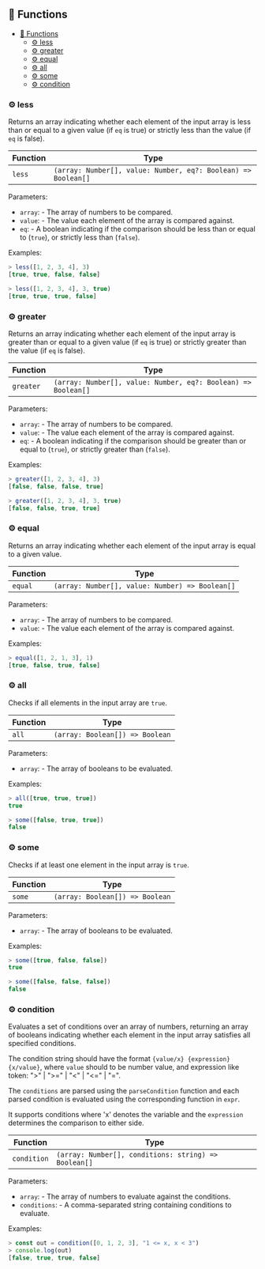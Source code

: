 ## :toolbox: Functions

- [:toolbox: Functions](#toolbox-functions)
  - [:gear: less](#gear-less)
  - [:gear: greater](#gear-greater)
  - [:gear: equal](#gear-equal)
  - [:gear: all](#gear-all)
  - [:gear: some](#gear-some)
  - [:gear: condition](#gear-condition)

### :gear: less

Returns an array indicating whether each element of the input array is less than or
equal to a given value (if `eq` is true) or strictly less than the value (if `eq` is false).

| Function | Type                                                          |
| -------- | ------------------------------------------------------------- |
| `less`   | `(array: Number[], value: Number, eq?: Boolean) => Boolean[]` |

Parameters:

- `array`: - The array of numbers to be compared.
- `value`: - The value each element of the array is compared against.
- `eq`: - A boolean indicating if the comparison should be
  less than or equal to (`true`), or strictly less than (`false`).

Examples:

```js
> less([1, 2, 3, 4], 3)
[true, true, false, false]

> less([1, 2, 3, 4], 3, true)
[true, true, true, false]
```

### :gear: greater

Returns an array indicating whether each element of the input array is greater than or
equal to a given value (if `eq` is true) or strictly greater than the value (if `eq` is false).

| Function  | Type                                                          |
| --------- | ------------------------------------------------------------- |
| `greater` | `(array: Number[], value: Number, eq?: Boolean) => Boolean[]` |

Parameters:

- `array`: - The array of numbers to be compared.
- `value`: - The value each element of the array is compared against.
- `eq`: - A boolean indicating if the comparison should be
  greater than or equal to (`true`), or strictly greater than (`false`).

Examples:

```js
> greater([1, 2, 3, 4], 3)
[false, false, false, true]

> greater([1, 2, 3, 4], 3, true)
[false, false, true, true]
```

### :gear: equal

Returns an array indicating whether each element of the input array is equal to a given value.

| Function | Type                                            |
| -------- | ----------------------------------------------- |
| `equal`  | `(array: Number[], value: Number) => Boolean[]` |

Parameters:

- `array`: - The array of numbers to be compared.
- `value`: - The value each element of the array is compared against.

Examples:

```js
> equal([1, 2, 1, 3], 1)
[true, false, true, false]
```

### :gear: all

Checks if all elements in the input array are `true`.

| Function | Type                            |
| -------- | ------------------------------- |
| `all`    | `(array: Boolean[]) => Boolean` |

Parameters:

- `array`: - The array of booleans to be evaluated.

Examples:

```js
> all([true, true, true])
true

> some([false, true, true])
false
```

### :gear: some

Checks if at least one element in the input array is `true`.

| Function | Type                            |
| -------- | ------------------------------- |
| `some`   | `(array: Boolean[]) => Boolean` |

Parameters:

- `array`: - The array of booleans to be evaluated.

Examples:

```js
> some([true, false, false])
true

> some([false, false, false])
false
```

### :gear: condition

Evaluates a set of conditions over an array of numbers, returning an array of booleans indicating
whether each element in the input array satisfies all specified conditions.

The condition string should have the format `{value/x} {expression} {x/value}`, where
`value` should to be number value, and expression like token: ">" | ">=" | "<" | "<=" | "=".

The `conditions` are parsed using the `parseCondition` function and each parsed condition is evaluated
using the corresponding function in `expr`.

It supports conditions where 'x' denotes the variable and the `expression` determines
the comparison to either side.

| Function    | Type                                                 |
| ----------- | ---------------------------------------------------- |
| `condition` | `(array: Number[], conditions: string) => Boolean[]` |

Parameters:

- `array`: - The array of numbers to evaluate against the conditions.
- `conditions`: - A comma-separated string containing conditions to evaluate.

Examples:

```js
> const out = condition([0, 1, 2, 3], "1 <= x, x < 3")
> console.log(out)
[false, true, true, false]
```
